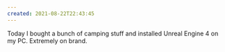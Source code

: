 ```yaml
---
created: 2021-08-22T22:43:45
---
```


Today I bought a bunch of camping stuff and installed Unreal Engine 4 on my PC. Extremely on brand.
